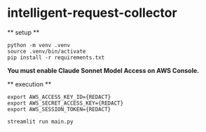 # intelligent-request-collector

** setup **
```
python -m venv .venv
source .venv/bin/activate 
pip install -r requirements.txt
```

**You must enable Claude Sonnet Model Access on AWS Console.**

** execution **
```
export AWS_ACCESS_KEY_ID={REDACT}
export AWS_SECRET_ACCESS_KEY={REDACT}
export AWS_SESSION_TOKEN={REDACT}

streamlit run main.py
```